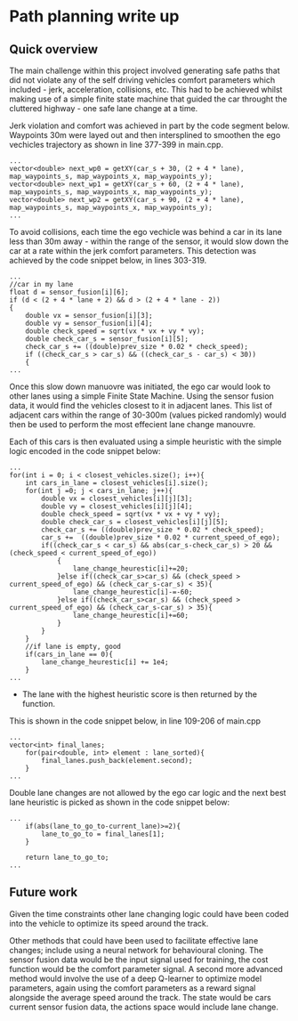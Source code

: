 # Path planning write up
## Quick overview
The main challenge within this project involved generating safe paths
that did not violate any of the self driving vehicles comfort parameters which included - jerk, acceleration, collisions, etc. 
This had to be achieved whilst making use of a simple finite state machine
that guided the car throught the cluttered highway - one safe lane change at a time.

Jerk violation and comfort was achieved in part by the code segment below. 
Waypoints 30m were layed out and then intersplined to smoothen the ego vechicles trajectory as shown in line 377-399 in 
main.cpp. 
```
...
vector<double> next_wp0 = getXY(car_s + 30, (2 + 4 * lane), map_waypoints_s, map_waypoints_x, map_waypoints_y);
vector<double> next_wp1 = getXY(car_s + 60, (2 + 4 * lane), map_waypoints_s, map_waypoints_x, map_waypoints_y);
vector<double> next_wp2 = getXY(car_s + 90, (2 + 4 * lane), map_waypoints_s, map_waypoints_x, map_waypoints_y);
...
``` 

To avoid collisions, each time the ego vechicle was behind a car in its lane less than 30m away - within the range of the sensor, it would slow 
down the car at a rate within the jerk comfort parameters.  This detection was achieved by the code snippet below, in lines 303-319.
```
...
//car in my lane
float d = sensor_fusion[i][6];
if (d < (2 + 4 * lane + 2) && d > (2 + 4 * lane - 2))
{
	double vx = sensor_fusion[i][3];
	double vy = sensor_fusion[i][4];
	double check_speed = sqrt(vx * vx + vy * vy);
	double check_car_s = sensor_fusion[i][5];
	check_car_s += ((double)prev_size * 0.02 * check_speed);
	if ((check_car_s > car_s) && ((check_car_s - car_s) < 30))
	{ 
...
```

Once this slow down manuovre was initiated, the ego car would look to other lanes using a simple Finite State Machine.
Using the sensor fusion data, it would find the vehicles closest to it in adjacent lanes. This list of adjacent cars within the range of 30-300m (values picked randomly) would then be used to perform the most effecient lane change manouvre. 

Each of this cars is then evaluated using a simple heuristic with the simple logic encoded in the code snippet below:
```
...
for(int i = 0; i < closest_vehicles.size(); i++){
	int cars_in_lane = closest_vehicles[i].size();
	for(int j =0; j < cars_in_lane; j++){
		double vx = closest_vehicles[i][j][3];
		double vy = closest_vehicles[i][j][4];
		double check_speed = sqrt(vx * vx + vy * vy);
		double check_car_s = closest_vehicles[i][j][5];
		check_car_s += ((double)prev_size * 0.02 * check_speed);
		car_s +=  ((double)prev_size * 0.02 * current_speed_of_ego);
		if((check_car_s < car_s) && abs(car_s-check_car_s) > 20 && (check_speed < current_speed_of_ego))
			{
				lane_change_heurestic[i]+=20;
			}else if((check_car_s>car_s) && (check_speed > current_speed_of_ego) && (check_car_s-car_s) < 35){
				lane_change_heurestic[i]-=-60;
			}else if((check_car_s>car_s) && (check_speed > current_speed_of_ego) && (check_car_s-car_s) > 35){
				lane_change_heurestic[i]+=60;
			}
		}
	}
	//if lane is empty, good
	if(cars_in_lane == 0){
		lane_change_heurestic[i] += 1e4;
	}
...
````

* The lane with the highest heuristic score is then returned by the function.

 This is shown in the code snippet below, in line 109-206 of main.cpp


```
...
vector<int> final_lanes;
	for(pair<double, int> element : lane_sorted){
		final_lanes.push_back(element.second);
	}
...
```
Double lane changes are not allowed by the ego car logic and the next best lane heuristic is picked as shown in the code snippet below:
```
...
	if(abs(lane_to_go_to-current_lane)>=2){
		lane_to_go_to = final_lanes[1];
	}
	
	return lane_to_go_to;
...
```
## Future work
Given the time constraints other lane changing logic could have been coded into the vehicle to optimize
its speed around the track.

Other methods that could have been used to facilitate effective lane changes; include using a neural network for behavioural cloning. The sensor fusion data would be the input signal used for training, the cost function would be
the comfort parameter signal. A second more advanced method would involve the use of a deep Q-learner to optimize model parameters, again 
using the comfort parameters as a reward signal alongside the average speed around the track. The state would be cars current sensor fusion data, the actions space would include lane change.
